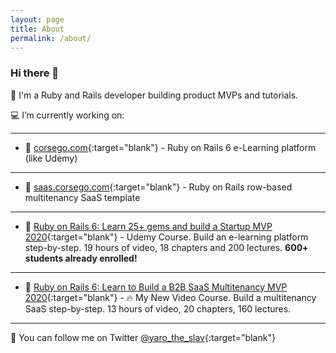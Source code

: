 ```yaml
---
layout: page
title: About
permalink: /about/
---
```


### Hi there 👋

🧐 I'm a Ruby and Rails developer building product MVPs and tutorials.

💻 I’m currently working on:

****

* 💾 [corsego.com](https://corsego.com){:target="blank"} - Ruby on Rails 6 e-Learning platform (like Udemy)

****

* 💾 [saas.corsego.com](https://saas.corsego.com){:target="blank"} - Ruby on Rails row-based multitenancy SaaS template

****

* 🎥 [Ruby on Rails 6: Learn 25+ gems and build a Startup MVP 2020](https://www.udemy.com/course/2519558/?referralCode=4721E9D437DEE1734159){:target="blank"} - Udemy Course. Build an e-learning platform step-by-step. 19 hours of video, 18 chapters and 200 lectures. **600+ students already enrolled!**

****

* 🎥 [Ruby on Rails 6: Learn to Build a B2B SaaS Multitenancy MVP 2020](https://gumroad.com/l/lHKxjT){:target="blank"} - 🔥 My New Video Course. Build a multitenancy SaaS step-by-step. 13 hours of video, 20 chapters, 160 lectures.

****

💬 You can follow me on Twitter [@yaro_the_slav](https://twitter.com/yaro_the_slav){:target="blank"}
